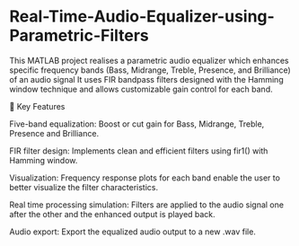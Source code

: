 # Real-Time-Audio-Equalizer-using-Parametric-Filters
This MATLAB project realises a parametric audio equalizer which enhances specific frequency bands (Bass, Midrange, Treble, Presence, and Brilliance) of an audio signal It uses FIR bandpass filters designed with the Hamming window technique and allows customizable gain control for each band.

🔧 Key Features

Five-band equalization: Boost or cut gain for Bass, Midrange, Treble, Presence and Brilliance.

FIR filter design: Implements clean and efficient filters using fir1() with Hamming window.

Visualization: Frequency response plots for each band enable the user to better visualize the filter characteristics.

Real time processing simulation: Filters are applied to the audio signal one after the other and the enhanced output is played back.

Audio export: Export the equalized audio output to a new .wav file.
